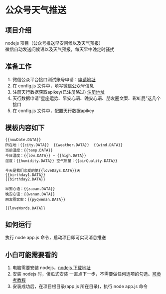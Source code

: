 # 公众号天气推送

## 项目介绍

nodejs 项目（公众号推送早安问候以及天气预报）  
微信自动发送问候语以及天气预报，每天早中晚定时骚扰

## 准备工作

1. 微信公众平台接口测试账号申请：[申请地址](https://mp.weixin.qq.com/debug/cgi-bin/sandbox?t=sandbox/login)
2. 在 config.js 文件中，填写微信公众号信息
3. 注册天行数据获取apikey(已注册略过) [注册地址](https://www.tianapi.com/signup.html)
4. 天行数据申请"星座运势、早安心语、晚安心语、朋友圈文案、彩虹屁"这几个接口
5. 在 config.js 文件中，配置天行数据apikey

## 模板内容如下

```text
{{nowDate.DATA}}
所在地：{{city.DATA}}  {{weather.DATA}}  {{wind.DATA}}
当前温度：{{temp.DATA}}
今日温度：{{low.DATA}} ~ {{high.DATA}}
湿度：{{humidity.DATA}} 空气质量：{{airQuality.DATA}}

今天是我们恋爱的第{{loveDays.DATA}}天
{{birthday1.DATA}}
{{birthday2.DATA}}

早安心语：{{zaoan.DATA}}
晚安心语：{{wanan.DATA}}
朋友圈文案：{{pyqwenan.DATA}}

{{loveWords.DATA}}
```

## 如何运行

执行 node app.js 命令，启动项目即可实现消息推送

## 小白可能需要看的

1. 电脑需要安装 nodejs，[nodejs 下载地址](https://nodejs.org/zh-cn/download/)
2. 安装 nodejs 时，傻瓜式安装 一直点下一步，不需要做任何选项的勾选。[可参考教程](https://www.runoob.com/nodejs/nodejs-install-setup.html)
3. 安装成功后，在项目根目录(app.js 所在目录)，执行 node app.js 命令
